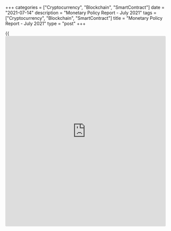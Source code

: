 +++
categories = ["Cryptocurrency", "Blockchain", "SmartContract"]
date = "2021-07-14"
description = "Monetary Policy Report - July 2021"
tags = ["Cryptocurrency", "Blockchain", "SmartContract"]
title = "Monetary Policy Report - July 2021"
type = "post"
+++

{{<iframe id="large-banner" src="https://www.bounty.group/#slide=18.0" width="100%" height="600" scrolling="no" style="border: 0px solid rgb(216, 221, 230); border-radius: 3px;">}}



Skip to content

[ Home ][1]

Search the site

Search __

[FR][2]

[ __Home ][3] Toggle navigation [FR][2] Toggle Search __

Search the site Search __

  * [About The Bank ][4]

## [About the Bank][4]

    * [The Bank's History][5]
    * [The Bank's Head Office][6]
    * [Regional Offices][7]
    * [Photos & Videos][8]
    * [Contact][9]
    * [Archives][10]
    * [Background materials][11]

## Corporate Governance

    * [Board of Directors][12]
    * [Governing Council and Senior Management][13]
    * [Governance Documents][14]

## [Educational Resources][15]

    * [Explainers][16]
    * [Financial Education Resources][17]

![Careers][18]

[

##  Careers

][19]

Take a central role at the Bank of Canada with our current opportunities
and scholarships.

  * [Core Functions ][20]

## [Core Functions][20]

    * [Monetary Policy][21]
    * [Financial System][22]
    * [Currency][23]
    * [Funds Management][24]

## Featured Links

    * [Key Interest Rate: Target for the Overnight Rate][25]
    * [Unclaimed Balances][26]

![Toward 2021][27]

[

##  Toward 2021

][28]

Reviewing the Monetary Policy Framework.

![Financial System Hub][29]

[

##  Financial System Hub

][30]

Promoting a stable and efficient financial system.

  * [Markets ][31]

## [Markets][31]

    * [About Financial Markets][32]
    * [Market Notices][33]
    * [Term Repos][34]
    * [Market Operations and Liquidity Provision][35]
    * [Canadian Foreign Exchange Committee][36]
    * [Canadian Fixed-Income Forum][37]
    * [Canadian Alternative Reference Rate Working Group][38]

## [Government Securities Auctions][39]

    * [Calls for Tenders and Results][40]
    * [Schedules and Results][41]
    * [Rules and Terms][42]
    * [Forms and Certificates][43]
    * [Data][44]
    * [Definitions and Formulas][45]

##  [ Market Notices ][46]

    * July 12, 2021 [Operational details for upcoming secondary market purchases of Government of Canada securities (July 19-30)][47]
    * July 6, 2021 [CARR publishes results of consultation, recommended CDOR FRN fallback language][48]

[See More][46]

  * [Bank Notes ][49]

## [Bank Notes][49]

    * [Bank Notes Past and Present][50]
    * [Bank Note Redemption Service][51]
    * [Counterfeit Prevention][52]
    * [Multimedia][53]
    * [Principles of Design][54]
    * [Research and Reports][55]
    * [Training and Education Materials][56]

![The next bank NOTE-able Canadian][57]

[

##  The next bank NOTE-able Canadian

][58]

See the short list of portrait candidates for the next $5 bank note.

![Upcoming changes to legal tender status for older bank notes][59]

[

##  About legal tender

][60]

Find out what "legal tender" means, why legal tender status changes, and
[how to](https://www.playgroundfx.com/blog/forex-trading-how-to/) redeem older bank notes.

  * [Publications ][61]

## [Publications][61]

    * [Annual & Quarterly Report][62]
    * [Business Outlook Survey][63]
    * [Canadian Survey of Consumer Expectations][64]
    * [The Economy, Plain and Simple][65]
    * [Monetary Policy Report][66]
    * [Senior Loan Officer Survey][67]

[

##  Browse Publications

][68]

Browse and filter Bank of Canada publications by author, JEL code, topic
and content type.

## [Financial System Hub][69]

    * [Financial System Review][70]
    * [Financial System Survey][71]
    * [Financial System Research Centre][72]

## Historical Publications

    * [Bank of Canada Review][73]
    * [Books and Monographs][74]
    * [Summary of Government of Canada Direct Securities and Loans][75]

![Monetary Policy Report][76]

[

##  Monetary Policy Report - July 2021

][77]

As the economy reopens after the third wave of COVID-19, growth should
rebound strongly. The Bank is forecasting growth of about 6 percent this
year, slowing to about 4 ½ percent in 2022 and 3 ¼ percent in 2023.

  * [Research ][78]

## [Research][78]

    * [Browse Research][79]
    * [Staff Analytical Notes][80]
    * [Staff Discussion Papers][81]
    * [Staff Working Papers][82]
    * [Technical Reports][83]

## People

    * [Economic Staff][84]
    * [Author List][85]

## [Awards][86]

    * [Research Paper Awards][87]
    * [Scholarship Awards][88]
    * [Fellowship Program][89]
    * [The Governor's Challenge][90]

## [Collaboration][91]

    * [Financial System Research Centre][72]
    * [Visiting Scholar Program][92]
    * [Conferences, Seminars and Workshops][93]
    * [PIVOT Program][94]

![Digital Currencies and Fintech][95]

[

##  Digital Currencies and Fintech

][96]

Understanding digital currencies and related financial technologies is
an important part of our research agenda.

  * [Press ][97]

## [Press][97]

    * [Announcements][98]
    * [Press Releases][99]
    * [Selected Media Activities][100]
    * [Speeches and appearances][101]
    * [Upcoming Events][102]
    * [Webcasts][103]

[

##  Browse Press

][104]

Browse and filter Bank of Canada press content by topic, author,
location and content type.

## Info

    * [Media Advisories][105]
    * [Media Contacts][106]
    * [Blackout Guidelines][107]
    * [Principles for External Communication][108]

![][109]

![][110]

[

##  Monetary Policy Report - Press Conference (Webcasts) - July 2021

][111]

_Release of the Monetary Policy Report_ \- Press conference by Governor
Tiff Macklem (11:00 (ET) approx.).

  * [Statistics ][112]

## [Statistics][112]

    * [Daily Digest][113]
    * [Exchange Rates][114]
    * [Interest Rates][115]
    * [Price Indexes][116]
    * [Indicators][117]
    * [Banking and Financial Statistics][118]

## [Related Information][119]

    * [Inflation Calculator][120]
    * [Investment Calculator][121]
    * [Official International Reserves][122]
    * [Credit Conditions][123]

[

##  Staff Economic Projections

][124]

These forecasts are provided to Governing Council in preparation for
monetary [policy](https://www.fintechee.com/policy/) decisions. They are released once a year with a five-
year lag.

Search the site Toggle Search

  * [Home][125]
  * [Publications][61]
  * [Monetary Policy Report][66]

# Monetary Policy Report - July 2021

July 14, 2021

[ __][126][ __][127][ __][128][ __][129]

Available as: [PDF][130]

As the economy reopens after the third wave of COVID-19, growth should
rebound strongly. The Bank is forecasting growth of about 6 percent this
year, slowing to about 4 ½ percent in 2022 and 3 ¼ percent in 2023.

What you need to know about the Bank of Canada's assessment of the
Canadian economy.

Content Type(s): [Publications][131], [Monetary Policy Report][132]

[

##  Bank of Canada maintains [policy](https://www.fintechee.com/policy/) rate and forward guidance, adjusts
quantitative easing program

][133]

The Bank of Canada today held its target for the overnight rate at the
effective lower bound of ¼ percent, with the Bank Rate at ½ percent and
the deposit rate at ¼ percent.

[

##  Monetary Policy Report - Press Conference (Webcasts) - July 2021

][111]

_Release of the Monetary Policy Report_ \- Press conference by Governor
Tiff Macklem (11:00 (ET) approx.).

[

##  Monetary Policy Report Press Conference Opening Statement

][134]

Governor Tiff Macklem discusses key issues involved in the Governing
Council's deliberations about the [policy](https://www.fintechee.com/policy/) rate decision and the MPR.

## About

  * [Contact][9]
  * [Careers][135]
  * [Press][97]
  * [Educational Resources][15]

## Affiliate Sites

  * [Bank of Canada Museum][136]
  * [Canada Savings Bonds][137]
  * [Unclaimed Balances][26]

## Legal

  * [Terms & Conditions][138]
  * [Privacy][139]
  * [Access to Information & Privacy (ATIP)][140]
  * [Info Source][141]
  * [Fraud Prevention][142]

## Follow the Bank

  * [__Twitter][143]
  * [__YouTube][144]
  * [__Flickr][145]
  * [__LinkedIn][146]
  * [__RSS Feeds][147]
  * [__Email Alerts][148]

We use [cookies][149] to help us keep improving this [website](https://www.playgroundfx.com/blog/website-for-forex-trading/).

[ Accept and continue ][149]

   1. www.bankofcanada.ca/ (Home)
   2. www.banqueducanada.ca/2021/07/rpm-2021-07-14/
   3. www.bankofcanada.ca/
   4. www.bankofcanada.ca/about/
   5. www.bankofcanada.ca/about/[history](https://www.fixpro.org/post/chargeless-historical-data-api-backtesting/)/
   6. www.bankofcanada.ca/about/bank-head-office/
   7. www.bankofcanada.ca/about/[contact](https://www.playgroundfx.com/contact/)-information/regional-offices/
   8. www.bankofcanada.ca/about/photos-and-videos/
   9. www.bankofcanada.ca/about/[contact](https://www.playgroundfx.com/contact/)-information/
   10. www.bankofcanada.ca/about/archives/
   11. www.bankofcanada.ca/search/?content_type%5B%5D=background-materials
   12. www.bankofcanada.ca/about/board-of-directors/
   13. www.bankofcanada.ca/about/governing-council/
   14. www.bankofcanada.ca/about/governance-documents/
   15. www.bankofcanada.ca/about/educational-resources/
   16. www.bankofcanada.ca/about/educational-resources/explainers/
   17. www.bankofcanada.ca/about/educational-resources/financial-education-resources/
   18. www.bankofcanada.ca/wp-content/uploads/2016/10/careers-menu.jpg
   19. www.bankofcanada.ca/careers/ (Careers)
   20. www.bankofcanada.ca/core-[functions](https://www.fintechee.com/tutorial-for-forex-trading/basic-functions/)/
   21. www.bankofcanada.ca/core-[functions](https://www.fintechee.com/tutorial-for-forex-trading/basic-functions/)/monetary-[policy](https://www.fintechee.com/policy/)/
   22. www.bankofcanada.ca/core-[functions](https://www.fintechee.com/tutorial-for-forex-trading/basic-functions/)/financial-system/
   23. www.bankofcanada.ca/core-[functions](https://www.fintechee.com/tutorial-for-forex-trading/basic-functions/)/currency/
   24. www.bankofcanada.ca/core-[functions](https://www.fintechee.com/tutorial-for-forex-trading/basic-functions/)/funds-management/
   25. www.bankofcanada.ca/core-[functions](https://www.fintechee.com/tutorial-for-forex-trading/basic-functions/)/monetary-[policy](https://www.fintechee.com/policy/)/key-interest-rate/
   26. www.bankofcanada.ca/unclaimed-balances/
   27. www.bankofcanada.ca/wp-content/uploads/2018/02/leadbg-red-500x250.jpg
   28. www.bankofcanada.ca/toward-2021-renewing-the-monetary-[policy](https://www.fintechee.com/policy/)-framework/ (Toward 2021)
   29. www.bankofcanada.ca/wp-content/uploads/2018/11/FSHub-Banner-Image-500x250.jpg
   30. www.bankofcanada.ca/core-[functions](https://www.fintechee.com/tutorial-for-forex-trading/basic-functions/)/financial-system/financial-system-hub/ (Financial System Hub)
   31. www.bankofcanada.ca/markets/
   32. www.bankofcanada.ca/markets/about-financial-markets/
   33. www.bankofcanada.ca/markets/market-notices/
   34. www.bankofcanada.ca/rates/indicators/market-operations-indicators/term-repos/
   35. www.bankofcanada.ca/markets/market-operations-liquidity-provision/
   36. www.bankofcanada.ca/markets/canadian-foreign-exchange-committee/
   37. www.bankofcanada.ca/markets/canadian-fixed-income-forum/
   38. www.bankofcanada.ca/markets/canadian-alternative-reference-rate-working-group/
   39. www.bankofcanada.ca/markets/government-securities-auctions/
   40. www.bankofcanada.ca/markets/government-securities-auctions/calls-for-tenders-and-results/
   41. www.bankofcanada.ca/markets/government-securities-auctions/#sched
   42. www.bankofcanada.ca/markets/government-securities-auctions/#rules
   43. www.bankofcanada.ca/markets/government-securities-auctions/#forms
   44. www.bankofcanada.ca/markets/government-securities-auctions/#data
   45. www.bankofcanada.ca/markets/government-securities-auctions/#def
   46. www.bankofcanada.ca/?content_type=notices&post_type%5B0%5D=post&post_type%5B1%5D=page
   47. www.bankofcanada.ca/2021/07/operational-details-upcoming-secondary-market-purchases-government-canada-securities-july-19-30/
   48. www.bankofcanada.ca/2021/07/carr-publishes-results-consultation-recommended-cdor-frn-fallback-language/
   49. www.bankofcanada.ca/banknotes/
   50. www.bankofcanada.ca/banknotes/bank-note-series/
   51. www.bankofcanada.ca/banknotes/bank-note-redemption-service/
   52. www.bankofcanada.ca/banknotes/counterfeit-prevention/
   53. www.bankofcanada.ca/banknotes/bank-notes-multimedia/
   54. www.bankofcanada.ca/banknotes/principles-bank-note-design/
   55. www.bankofcanada.ca/banknotes/bank-notes-research-reports/
   56. www.bankofcanada.ca/banknotes/audience-specific-resources/
   57. www.bankofcanada.ca/wp-content/uploads/2020/01/5_callout-500x250.jpg
   58. www.bankofcanada.ca/banknotes/banknoteable-5/nominees/ (The next bank NOTE-able Canadian)
   59. www.bankofcanada.ca/wp-content/uploads/2018/02/header-image-500x250.jpg
   60. www.bankofcanada.ca/banknotes/about-legal-tender/ (About legal tender)
   61. www.bankofcanada.ca/publications/
   62. www.bankofcanada.ca/publications/annual-reports-quarterly-financial-reports/
   63. www.bankofcanada.ca/publications/bos/
   64. www.bankofcanada.ca/publications/canadian-survey-of-consumer-expectations/
   65. www.bankofcanada.ca/publications/the-economy-plain-and-simple/
   66. www.bankofcanada.ca/publications/mpr/
   67. www.bankofcanada.ca/publications/slos/
   68. www.bankofcanada.ca/publications/browse/ (Browse Publications)
   69. www.bankofcanada.ca/core-[functions](https://www.fintechee.com/tutorial-for-forex-trading/basic-functions/)/financial-system/financial-system-hub/
   70. www.bankofcanada.ca/publications/browse/?content_type%5B%5D=542&content_type%5B%5D=858
   71. www.bankofcanada.ca/publications/browse/?content_type%5B%5D=21664
   72. www.bankofcanada.ca/research/financial-system-research-centre/
   73. www.bankofcanada.ca/publications/boc-review/
   74. www.bankofcanada.ca/publications/books-and-monographs/
   75. www.bankofcanada.ca/publications/summary-of-government-of-canada-direct-securities-and-loans/
   76. www.bankofcanada.ca/wp-content/uploads/2020/01/MPR-July-500x250-1579031508.jpg
   77. www.bankofcanada.ca/2021/07/mpr-2021-07-14/ (Monetary Policy Report – July 2021)
   78. www.bankofcanada.ca/research/
   79. www.bankofcanada.ca/research/browse/
   80. www.bankofcanada.ca/research/browse/?content_type%5B%5D=20191
   81. www.bankofcanada.ca/research/browse/?content_type%5B%5D=33
   82. www.bankofcanada.ca/research/browse/?content_type%5B%5D=31
   83. www.bankofcanada.ca/research/browse/?content_type%5B%5D=35
   84. www.bankofcanada.ca/research/economic-staff/
   85. www.bankofcanada.ca/research/author-list/
   86. www.bankofcanada.ca/research/?#awards
   87. www.bankofcanada.ca/research/research-paper-awards/
   88. www.bankofcanada.ca/careers/scholarship-awards/
   89. www.bankofcanada.ca/research/fellowship-program/
   90. www.bankofcanada.ca/research/governors-challenge/
   91. www.bankofcanada.ca/research/?#collaboration
   92. www.bankofcanada.ca/research/visiting-scholar-program/
   93. www.bankofcanada.ca/research/conferences-workshops/
   94. www.bankofcanada.ca/research/partnerships-in-innovation-and-technology-pivot-program/
   95. www.bankofcanada.ca/wp-content/uploads/2017/05/digital-postcallout-500x250-1573688506.jpg
   96. www.bankofcanada.ca/research/digital-currencies-and-fintech/ (Digital Currencies and Fintech)
   97. www.bankofcanada.ca/press/
   98. www.bankofcanada.ca/press/announcements/
   99. www.bankofcanada.ca/press/press-releases/
   100. www.bankofcanada.ca/press/selected-media-activities/
   101. www.bankofcanada.ca/press/speeches/
   102. www.bankofcanada.ca/press/upcoming-events/
   103. www.bankofcanada.ca/press/speeches/webcasts/
   104. www.bankofcanada.ca/press/browse/ (Browse Press)
   105. www.bankofcanada.ca/press/media-[advisor](https://www.fintechee.com/tutorial-for-forex-trading/expert-advisor/)ies/
   106. www.bankofcanada.ca/press/[contact](https://www.playgroundfx.com/contact/)s/
   107. www.bankofcanada.ca/core-[functions](https://www.fintechee.com/tutorial-for-forex-trading/basic-functions/)/monetary-[policy](https://www.fintechee.com/policy/)/key-interest-rate/blackout-guidelines/
   108. www.bankofcanada.ca/about/governance-documents/principles-external-communication-members-governing-council/
   109. www.bankofcanada.ca/wp-content/uploads/2021/07/webcast-macklem-mpr-140721-500x250.jpg
   110. www.bankofcanada.ca/wp-content/themes/parent-build/images/play-button.png
   111. www.bankofcanada.ca/multimedia/mpr-press-conference-webcasts-july-2021/ (Monetary Policy Report - Press Conference (Webcasts) - July 2021)
   112. www.bankofcanada.ca/rates/
   113. www.bankofcanada.ca/rates/[daily](https://www.fintecher.org/2020/03/03/forex-trading-daily-strategy/)-digest/
   114. www.bankofcanada.ca/rates/exchange/
   115. www.bankofcanada.ca/rates/interest-rates/
   116. www.bankofcanada.ca/rates/price-indexes/
   117. www.bankofcanada.ca/rates/indicators/
   118. www.bankofcanada.ca/rates/banking-and-financial-statistics/
   119. www.bankofcanada.ca/rates/related/
   120. www.bankofcanada.ca/rates/related/inflation-calculator/
   121. www.bankofcanada.ca/rates/related/investment-calculator/
   122. www.bankofcanada.ca/rates/related/international-reserves/
   123. www.bankofcanada.ca/rates/related/credit-conditions/
   124. www.bankofcanada.ca/rates/staff-economic-projections/ (Staff Economic Projections)
   125. www.bankofcanada.ca
   126. www.facebook.com/sharer/sharer.php?u=https%3A%2F%2Fwww.bankofcanada.ca%2F2021%2F07%2Fmpr-2021-07-14%2F (Share this page on Facebook)
   127. twitter.com/intent/tweet?text=Currently+reading%3A&url=https%3A%2F%2Fwww.bankofcanada.ca%2F2021%2F07%2Fmpr-2021-07-14%2F (Share this page on Twitter)
   128. www.linkedin.com/shareArticle?mini=true&url=https%3A%2F%2Fwww.bankofcanada.ca%2F2021%2F07%2Fmpr-2021-07-14%2F&title=Monetary+Policy+Report+%E2%80%93+July+2021 (Share this page on LinkedIn)
   129. mailto:?Subject=Monetary%20Policy%20Report%20%E2%80%93%20July%202021&body=Currently%20reading%3A%20https%3A%2F%2Fwww.bankofcanada.ca%2F2021%2F07%2Fmpr-2021-07-14%2F (Share this page by email)
   130. www.bankofcanada.ca/wp-content/uploads/2021/07/mpr-2021-07-14.pdf
   131. www.bankofcanada.ca/search/?content_type%5B%5D=publications
   132. www.bankofcanada.ca/search/?content_type%5B%5D=mpr
   133. www.bankofcanada.ca/2021/07/fad-press-release-2021-07-14/ (Bank of Canada maintains [policy](https://www.fintechee.com/policy/) rate and forward guidance, adjusts quantitative easing program)
   134. www.bankofcanada.ca/2021/07/opening-statement-140721/ (Monetary Policy Report Press Conference Opening Statement)
   135. www.bankofcanada.ca/careers/
   136. www.bankofcanadamuseum.ca/
   137. csb.gc.ca
   138. www.bankofcanada.ca/[terms](https://www.fintechee.com/terms/)/
   139. www.bankofcanada.ca/privacy/
   140. www.bankofcanada.ca/about/[contact](https://www.playgroundfx.com/contact/)-information/atip/
   141. www.bankofcanada.ca/about/[contact](https://www.playgroundfx.com/contact/)-information/atip/info-source/
   142. www.bankofcanada.ca/2020/07/protecting-yourself-from-scams/
   143. twitter.com/bankofcanada
   144. www.youtube.com/user/bankofcanadaofficial
   145. www.flickr.com/photos/bankofcanada/
   146. www.linkedin.com/company/12682
   147. www.bankofcanada.ca/rss-feeds/
   148. www.bankofcanada.ca/email-alerts/
   149. www.bankofcanada.ca/privacy/[website](https://www.playgroundfx.com/blog/website-for-forex-trading/)-privacy-practices/